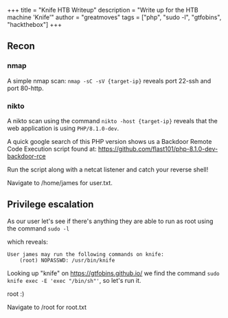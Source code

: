 +++ 
title = "Knife HTB Writeup"
description = "Write up for the HTB machine 'Knife'"
author = "greatmoves"
tags = ["php", "sudo -l", "gtfobins", "hackthebox"]
+++

## Recon

### nmap
A simple nmap scan: `nmap -sC -sV {target-ip}` reveals port 22-ssh and port 80-http.

### nikto
A nikto scan using the command `nikto -host {target-ip}` reveals that the web application is using `PHP/8.1.0-dev`.

A quick google search of this PHP version shows us a Backdoor Remote Code Execution script found at:
https://github.com/flast101/php-8.1.0-dev-backdoor-rce

Run the script along with a netcat listener and catch your reverse shell!

Navigate to /home/james for user.txt.

## Privilege escalation
As our user let's see if there's anything they are able to run as root using the command `sudo -l`

which reveals:
```
User james may run the following commands on knife:
    (root) NOPASSWD: /usr/bin/knife

```

Looking up "knife" on https://gtfobins.github.io/ we find the command `sudo knife exec -E 'exec "/bin/sh"'`, so let's run it.

root :)

Navigate to /root for root.txt